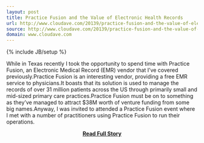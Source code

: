 ```yaml
---
layout: post
title: Practice Fusion and the Value of Electronic Health Records
url: http://www.cloudave.com/20139/practice-fusion-and-the-value-of-electronic-health-records/
source: http://www.cloudave.com/20139/practice-fusion-and-the-value-of-electronic-health-records/
domain: www.cloudave.com
---
```

{% include JB/setup %}<p>While in Texas recently I took the opportunity to spend time with Practice Fusion, an Electronic Medical Record (EMR) vendor that I’ve covered previously.Practice Fusion is an interesting vendor, providing a free EMR service to physicians.It boasts that its solution is used to manage the records of over 31 million patients across the US through primarily small and mid-sized primary care practices.Practice Fusion must be on to something as they’ve managed to attract $38M worth of venture funding from some big names.Anyway, I was invited to attended a Practice Fusion event where I met with a number of practitioners using Practice Fusion to run their operations.</p>
<center><p><a href="http://www.cloudave.com/20139/practice-fusion-and-the-value-of-electronic-health-records/" style='padding:25px; font-sze:18px; font-weight: bold;'>Read Full Story</a></p></center>

